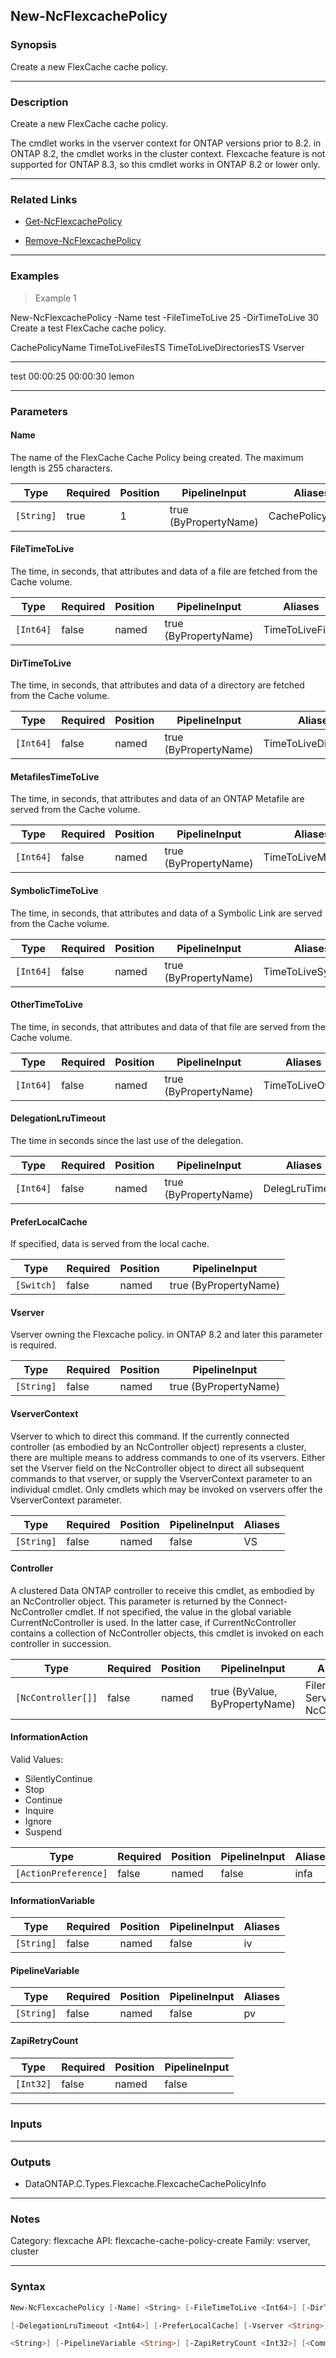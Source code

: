 New-NcFlexcachePolicy
---------------------

### Synopsis
Create a new FlexCache cache policy.

---

### Description

Create a new FlexCache cache policy.

The cmdlet works in the vserver context for ONTAP versions prior to 8.2.  in ONTAP 8.2, the cmdlet works in the cluster context.
Flexcache feature is not supported for ONTAP 8.3, so this cmdlet works in ONTAP 8.2 or lower only.

---

### Related Links
* [Get-NcFlexcachePolicy](Get-NcFlexcachePolicy)

* [Remove-NcFlexcachePolicy](Remove-NcFlexcachePolicy)

---

### Examples
> Example 1

New-NcFlexcachePolicy -Name test -FileTimeToLive 25 -DirTimeToLive 30
Create a test FlexCache cache policy.

CachePolicyName                 TimeToLiveFilesTS  TimeToLiveDirectoriesTS Vserver
---------------                 -----------------  ----------------------- -------
test                                     00:00:25                 00:00:30 lemon

---

### Parameters
#### **Name**
The name of the FlexCache Cache Policy being created. The maximum length is 255 characters.

|Type      |Required|Position|PipelineInput        |Aliases        |
|----------|--------|--------|---------------------|---------------|
|`[String]`|true    |1       |true (ByPropertyName)|CachePolicyName|

#### **FileTimeToLive**
The time, in seconds, that attributes and data of a file are fetched from the Cache volume.

|Type     |Required|Position|PipelineInput        |Aliases        |
|---------|--------|--------|---------------------|---------------|
|`[Int64]`|false   |named   |true (ByPropertyName)|TimeToLiveFiles|

#### **DirTimeToLive**
The time, in seconds, that attributes and data of a directory are fetched from the Cache volume.

|Type     |Required|Position|PipelineInput        |Aliases              |
|---------|--------|--------|---------------------|---------------------|
|`[Int64]`|false   |named   |true (ByPropertyName)|TimeToLiveDirectories|

#### **MetafilesTimeToLive**
The time, in seconds, that attributes and data of an ONTAP Metafile are served from the Cache volume.

|Type     |Required|Position|PipelineInput        |Aliases            |
|---------|--------|--------|---------------------|-------------------|
|`[Int64]`|false   |named   |true (ByPropertyName)|TimeToLiveMetafiles|

#### **SymbolicTimeToLive**
The time, in seconds, that attributes and data of a Symbolic Link are served from the Cache volume.

|Type     |Required|Position|PipelineInput        |Aliases           |
|---------|--------|--------|---------------------|------------------|
|`[Int64]`|false   |named   |true (ByPropertyName)|TimeToLiveSymbolic|

#### **OtherTimeToLive**
The time, in seconds, that attributes and data of that file are served from the Cache volume.

|Type     |Required|Position|PipelineInput        |Aliases        |
|---------|--------|--------|---------------------|---------------|
|`[Int64]`|false   |named   |true (ByPropertyName)|TimeToLiveOther|

#### **DelegationLruTimeout**
The time in seconds since the last use of the delegation.

|Type     |Required|Position|PipelineInput        |Aliases        |
|---------|--------|--------|---------------------|---------------|
|`[Int64]`|false   |named   |true (ByPropertyName)|DelegLruTimeout|

#### **PreferLocalCache**
If specified, data is served from the local cache.

|Type      |Required|Position|PipelineInput        |
|----------|--------|--------|---------------------|
|`[Switch]`|false   |named   |true (ByPropertyName)|

#### **Vserver**
Vserver owning the Flexcache policy.  in ONTAP 8.2 and later this parameter is required.

|Type      |Required|Position|PipelineInput        |
|----------|--------|--------|---------------------|
|`[String]`|false   |named   |true (ByPropertyName)|

#### **VserverContext**
Vserver to which to direct this command.  If the currently connected controller (as embodied by an NcController object) represents a cluster, there are multiple means to address commands to one of its vservers.  Either set the Vserver field on the NcController object to direct all subsequent commands to that vserver, or supply the VserverContext parameter to an individual cmdlet.  Only cmdlets which may be invoked on vservers offer the VserverContext parameter.

|Type      |Required|Position|PipelineInput|Aliases|
|----------|--------|--------|-------------|-------|
|`[String]`|false   |named   |false        |VS     |

#### **Controller**
A clustered Data ONTAP controller to receive this cmdlet, as embodied by an NcController object.  This parameter is returned by the Connect-NcController cmdlet.  If not specified, the value in the global variable CurrentNcController is used.  In the latter case, if CurrentNcController contains a collection of NcController objects, this cmdlet is invoked on each controller in succession.

|Type              |Required|Position|PipelineInput                 |Aliases                          |
|------------------|--------|--------|------------------------------|---------------------------------|
|`[NcController[]]`|false   |named   |true (ByValue, ByPropertyName)|Filer<br/>Server<br/>NcController|

#### **InformationAction**

Valid Values:

* SilentlyContinue
* Stop
* Continue
* Inquire
* Ignore
* Suspend

|Type                |Required|Position|PipelineInput|Aliases|
|--------------------|--------|--------|-------------|-------|
|`[ActionPreference]`|false   |named   |false        |infa   |

#### **InformationVariable**

|Type      |Required|Position|PipelineInput|Aliases|
|----------|--------|--------|-------------|-------|
|`[String]`|false   |named   |false        |iv     |

#### **PipelineVariable**

|Type      |Required|Position|PipelineInput|Aliases|
|----------|--------|--------|-------------|-------|
|`[String]`|false   |named   |false        |pv     |

#### **ZapiRetryCount**

|Type     |Required|Position|PipelineInput|
|---------|--------|--------|-------------|
|`[Int32]`|false   |named   |false        |

---

### Inputs

---

### Outputs
* DataONTAP.C.Types.Flexcache.FlexcacheCachePolicyInfo

---

### Notes
Category: flexcache
API: flexcache-cache-policy-create
Family: vserver, cluster

---

### Syntax
```PowerShell
New-NcFlexcachePolicy [-Name] <String> [-FileTimeToLive <Int64>] [-DirTimeToLive <Int64>] [-MetafilesTimeToLive <Int64>] [-SymbolicTimeToLive <Int64>] [-OtherTimeToLive <Int64>] 
```
```PowerShell
[-DelegationLruTimeout <Int64>] [-PreferLocalCache] [-Vserver <String>] [-VserverContext <String>] [-Controller <NcController[]>] [-InformationAction <ActionPreference>] [-InformationVariable 
```
```PowerShell
<String>] [-PipelineVariable <String>] [-ZapiRetryCount <Int32>] [<CommonParameters>]
```
